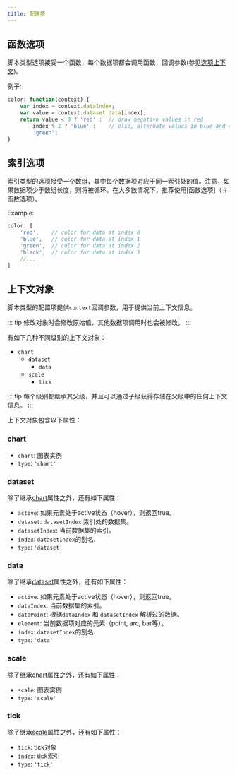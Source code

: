 ```yaml
---
title: 配置项
---
```


## 函数选项

脚本类型选项接受一个函数，每个数据项都会调用函数，回调参数(参见[选项上下文](options.md#上下文对象))。

例子:

```javascript
color: function(context) {
    var index = context.dataIndex;
    var value = context.dataset.data[index];
    return value < 0 ? 'red' :  // draw negative values in red
        index % 2 ? 'blue' :    // else, alternate values in blue and green
        'green';
}
```

## 索引选项

索引类型的选项接受一个数组，其中每个数据项对应于同一索引处的值。注意，如果数据项少于数组长度，则将被循环。在大多数情况下，推荐使用[函数选项]（＃函数选项）。

Example:

```javascript
color: [
    'red',    // color for data at index 0
    'blue',   // color for data at index 1
    'green',  // color for data at index 2
    'black',  // color for data at index 3
    //...
]
```

## 上下文对象

脚本类型的配置项提供`context`回调参数，用于提供当前上下文信息。

::: tip
修改对象时会修改原始值，其他数据项调用时也会被修改。
:::

有如下几种不同级别的上下文对象：

- `chart`
  - `dataset`
    - `data`
  - `scale`
    - `tick`


::: tip
每个级别都继承其父级，并且可以通过子级获得存储在父级中的任何上下文信息。
:::

上下文对象包含以下属性：

### chart

- `chart`: 图表实例
- `type`: `'chart'`

### dataset

除了继承[chart](#chart)属性之外，还有如下属性：

- `active`: 如果元素处于active状态（hover），则返回true。
- `dataset`: `datasetIndex` 索引处的数据集。
- `datasetIndex`: 当前数据集的索引。
- `index`: `datasetIndex`的别名.
- `type`: `'dataset'`

### data

除了继承[dataset](#dataset)属性之外，还有如下属性：

- `active`: 如果元素处于active状态（hover），则返回true。
- `dataIndex`: 当前数据集的索引。
- `dataPoint`: 根据`dataIndex` 和 `datasetIndex` 解析过的数据。
- `element`: 当前数据项对应的元素（point, arc, bar等）。
- `index`: `datasetIndex`的别名.
- `type`: `'data'`

### scale

除了继承[chart](#chart)属性之外，还有如下属性：

- `scale`: 图表实例
- `type`: `'scale'`

### tick

除了继承[scale](#scale)属性之外，还有如下属性：

- `tick`: tick对象
- `index`: tick索引
- `type`: `'tick'`
